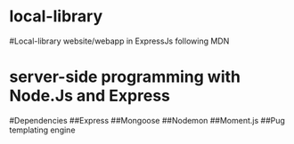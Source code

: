 # local-library

#Local-library website/webapp in ExpressJs following MDN 
# server-side programming with Node.Js and Express

#Dependencies
##Express
##Mongoose
##Nodemon
##Moment.js
##Pug templating engine

